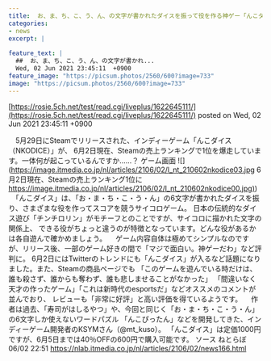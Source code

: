 ```yaml
---
title:  お、ま、ち、こ、う、ん、の文字が書かれたダイスを振って役を作る神ゲー「んこダイス」登場→「ドラクエ」を抜いてSteam売上1位に  
categories:
- news
excerpt: |
  
feature_text: |
  ##  お、ま、ち、こ、う、ん、の文字が書かれ...
  Wed, 02 Jun 2021 23:45:11  +0900
feature_image: "https://picsum.photos/2560/600?image=733"
image: "https://picsum.photos/2560/600?image=733"
---
```


[https://rosie.5ch.net/test/read.cgi/liveplus/1622645111/](https://rosie.5ch.net/test/read.cgi/liveplus/1622645111/)
posted on Wed, 02 Jun 2021 23:45:11  +0900

<!--more-->

　5月29日にSteamでリリースされた、インディーゲーム「んこダイス（NKODICE）」が、 6月2日現在、Steamの売上ランキングで1位を爆走しています。一体何が起こっているんですか……？ ゲーム画面 ![](https://image.itmedia.co.jp/nl/articles/2106/02/l_nt_210602nkodice03.jpg 6月2日現在、Steamの売上ランキング1位に [https://image.itmedia.co.jp/nl/articles/2106/02/l_nt_210602nkodice00.jpg)](https://image.itmedia.co.jp/nl/articles/2106/02/l_nt_210602nkodice00.jpg)) 　「んこダイス」は、「お・ま・ち・こ・う・ん」の6文字が書かれたダイスを振り、さまざまな役を作ってスコアを競うサイコロゲーム。 日本の伝統的なダイス遊び「チンチロリン」がモチーフとのことですが、サイコロに描かれた文字の関係上、 できる役がちょっと違うのが特徴となっています。どんな役があるかは各自遊んで確かめましょう。 　ゲーム内容自体は極めてシンプルなのですが、リリース後、一部のゲーム好きの間で「マジで面白い。神ゲーだわ」など評判に。 6月2日にはTwitterのトレンドにも「んこダイス」が入るなど話題になりました。また、Steamの商品ページでも 「このゲームを遊んでいる時だけは、誰も殺さず、誰からも奪わず、誰も悲しませることがなかった」 「間違いなく天才の作ったゲーム」「これは新時代のesportsだ」などオススメのコメントが並んでおり、 レビューも「非常に好評」と高い評価を得ているようです。 　作者は過去、「寿司がはしるやつ」や、今回と同じく「お・ま・ち・こ・う・ん」の6文字しか使えないワードパズル 「んこぴったん」などを開発してきた、インディーゲーム開発者のKSYMさん（@mt_kuso）。 「んこダイス」は定価1000円ですが、6月5日までは40％OFFの600円で購入可能です。 ソース ねとらぼ 06/02 22:51 https://nlab.itmedia.co.jp/nl/articles/2106/02/news166.html

